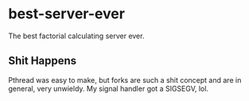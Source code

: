 # best-server-ever
The best factorial calculating server ever.

## Shit Happens
Pthread was easy to make, but forks are such a shit concept
and are in general, very unwieldy. My signal handler got a 
SIGSEGV, lol.
